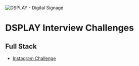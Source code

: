 ![DSPLAY - Digital Signage](https://developers.dsplay.tv/assets/images/dsplay-logo.png)

# DSPLAY Interview Challenges

## Full Stack

- [Instagram Challenge](full-stack/instagram.md)